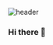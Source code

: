 ![header](https://capsule-render.vercel.app/api?type=waving&color=auto&height=320&section=header&text=Welcome!&desc=Juhan's%20GitHub%20Profile&fontSize=80)
### Hi there 👋

<!--
**JH808/JH808** is a ✨ _special_ ✨ repository because its `README.md` (this file) appears on your GitHub profile.

Here are some ideas to get you started:

- 🔭 I’m currently working on ...
- 🌱 I’m currently learning ...
- 👯 I’m looking to collaborate on ...
- 🤔 I’m looking for help with ...
- 💬 Ask me about ...
- 📫 How to reach me: ...
- 😄 Pronouns: ...
- ⚡ Fun fact: ...
-->
